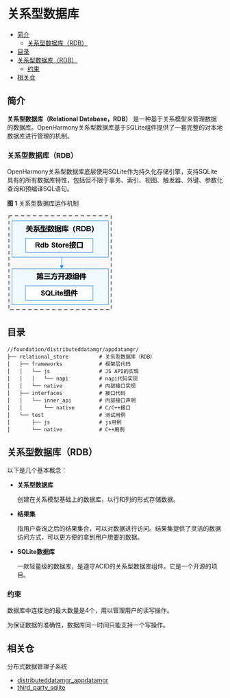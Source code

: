 # 关系型数据库<a name="ZH-CN_TOPIC_0000001124534865"></a>

-   [简介](#section11660541593)
    -   [关系型数据库（RDB）](#section1589234172717)
-   [目录](#section161941989596)
-   [关系型数据库（RDB）](#section101010894114)
    -   [约束](#section18387142613414)
-   [相关仓](#section1371113476307)

## 简介<a name="section11660541593"></a>

**关系型数据库（Relational Database，RDB）** 是一种基于关系模型来管理数据的数据库。OpenHarmony关系型数据库基于SQLite组件提供了一套完整的对本地数据库进行管理的机制。

### 关系型数据库（RDB）<a name="section1589234172717"></a>

OpenHarmony关系型数据库底层使用SQLite作为持久化存储引擎，支持SQLite具有的所有数据库特性，包括但不限于事务、索引、视图、触发器、外键、参数化查询和预编译SQL语句。

**图 1**  关系型数据库运作机制<a name="fig3330103712254"></a>


![](figures/zh-cn_关系型数据库运作机制.png)

## 目录<a name="section161941989596"></a>

```
//foundation/distributeddatamgr/appdatamgr/
├── relational_store          # 关系型数据库（RDB）
│   ├── frameworks            # 框架层代码
│   │   └── js                # JS API的实现
│   │   │   └── napi          # napi代码实现
│   │   └── native            # 内部接口实现
│   ├── interfaces            # 接口代码
│   │   └── inner_api         # 内部接口声明
│   │       └── native        # C/C++接口
│   └── test                  # 测试用例
│       ├── js                # js用例
│       └── native            # C++用例
```

## 关系型数据库（RDB）<a name="section101010894114"></a>

以下是几个基本概念：

-   **关系型数据库**

    创建在关系模型基础上的数据库，以行和列的形式存储数据。

-   **结果集**

    指用户查询之后的结果集合，可以对数据进行访问。结果集提供了灵活的数据访问方式，可以更方便的拿到用户想要的数据。

-   **SQLite数据库**

    一款轻量级的数据库，是遵守ACID的关系型数据库组件。它是一个开源的项目。


### 约束<a name="section18387142613414"></a>

数据库中连接池的最大数量是4个，用以管理用户的读写操作。

为保证数据的准确性，数据库同一时间只能支持一个写操作。

## 相关仓<a name="section1371113476307"></a>

分布式数据管理子系统

- [distributeddatamgr\_appdatamgr](https://gitee.com/openharmony/distributeddatamgr_appdatamgr)
- [third\_party\_sqlite](https://gitee.com/openharmony/third_party_sqlite)